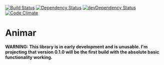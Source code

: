 [![Build Status](https://travis-ci.org/vincentriemer/animar.svg?branch=master)](https://travis-ci.org/vincentriemer/animar) [![Dependency Status](https://david-dm.org/vincentriemer/animar.svg)](https://david-dm.org/vincentriemer/animar) [![devDependency Status](https://david-dm.org/vincentriemer/animar/dev-status.svg)](https://david-dm.org/vincentriemer/animar#info=devDependencies) [![Code Climate](https://codeclimate.com/github/vincentriemer/animar/badges/gpa.svg)](https://codeclimate.com/github/vincentriemer/animar)
# Animar

**WARNING: This library is in early development and is unusable. I'm projecting that version 0.1.0 will be the first build with the absolute basic functionality working.**
